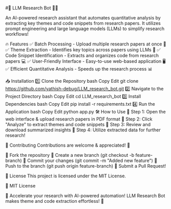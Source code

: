 #🚀 LLM Research Bot 🧠📄




An AI-powered research assistant that automates quantitative analysis by extracting key themes and code snippets from research papers. It utilizes prompt engineering and large language models (LLMs) to simplify research workflows!

🔥 Features
✅ Batch Processing - Upload multiple research papers at once 📂
✅ Theme Extraction - Identifies key topics across papers using LLMs 📜
✅ Code Snippet Identification - Extracts and organizes code from research papers 💻
✅ User-Friendly Interface - Easy-to-use web-based application 🖥️
✅ Efficient Quantitative Analysis - Speeds up the research process 📊

📥 Installation
1️⃣ Clone the Repository
bash
Copy
Edit
git clone https://github.com/yathish-debug/LLM_research_bot.git
2️⃣ Navigate to the Project Directory
bash
Copy
Edit
cd LLM_research_bot
3️⃣ Install Dependencies
bash
Copy
Edit
pip install -r requirements.txt
4️⃣ Run the Application
bash
Copy
Edit
python app.py
🛠️ How to Use
📌 Step 1: Open the web interface & upload research papers in PDF format
📌 Step 2: Click "Analyze" to extract themes and code snippets
📌 Step 3: Review and download summarized insights
📌 Step 4: Utilize extracted data for further research!

👥 Contributing
Contributions are welcome & appreciated! 🎉

🔹 Fork the repository
🔹 Create a new branch (git checkout -b feature-branch)
🔹 Commit your changes (git commit -m "Added new feature")
🔹 Push to the branch (git push origin feature-branch)
🔹 Submit a Pull Request!

📜 License
This project is licensed under the MIT License.

🔗 MIT License

🎯 Accelerate your research with AI-powered automation! LLM Research Bot makes theme and code extraction effortless! 🚀
